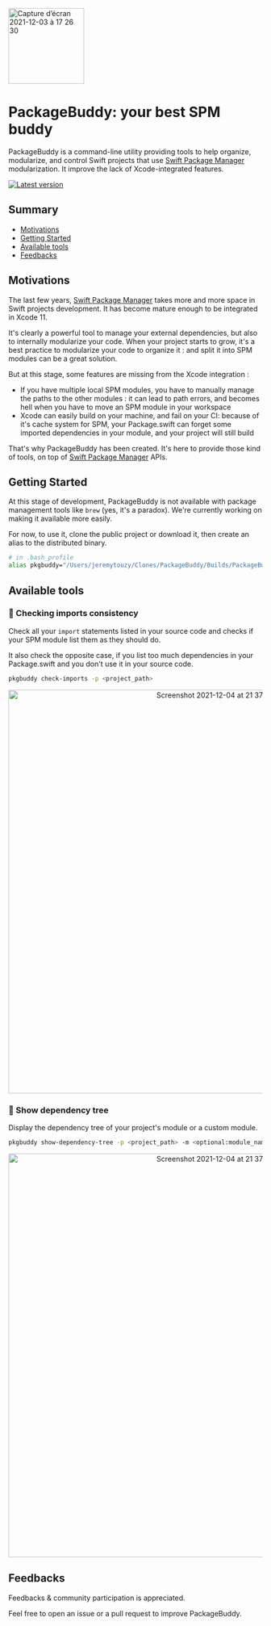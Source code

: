 <img width="150"
     alt="Capture d’écran 2021-12-03 à 17 26 30"
     src="https://user-images.githubusercontent.com/5709133/144723803-97d8bfc1-7a5f-47ab-9085-5862e3be437b.png">

# PackageBuddy: your best SPM buddy

PackageBuddy is a command-line utility providing tools to help organize, modularize, and control Swift projects that use [Swift Package Manager](https://www.swift.org/package-manager/) modularization. It improve the lack of Xcode-integrated features.

[![Latest version](https://img.shields.io/badge/Latest%20version-0.1.0-blue)](https://github.com/jtouzy/PackageBuddy)

## Summary

- [Motivations](#motivations)
- [Getting Started](#getting-started)
- [Available tools](#available-tools)
- [Feedbacks](#feedbacks)

## Motivations

The last few years, [Swift Package Manager](https://www.swift.org/package-manager/) takes more and more space in Swift projects development. It has become mature  enough to be integrated in Xcode 11.

It's clearly a powerful tool to manage your external dependencies, but also to internally modularize your code. When your project starts to grow, it's a best practice to modularize your code to organize it : and split it into SPM modules can be a great solution.

But at this stage, some features are
 missing from the Xcode integration :
* If you have multiple local SPM modules, you have to manually manage the paths to the other modules : it can lead to path errors, and becomes hell when you have to move an SPM module in your workspace
* Xcode can easily build on your machine, and fail on your CI: because of it's cache system for SPM, your Package.swift can forget some imported dependencies in your module, and your project will still build

That's why PackageBuddy has been created. It's here to provide those kind of tools, on top of [Swift Package Manager](https://www.swift.org/package-manager/) APIs.

## Getting Started

At this stage of development, PackageBuddy is not available with package management tools like `brew` (yes, it's a paradox). We're currently working on making it available more easily.

For now, to use it, clone the public project or download it, then create an alias to the distributed binary.
```bash
# in .bash_profile
alias pkgbuddy="/Users/jeremytouzy/Clones/PackageBuddy/Builds/PackageBuddy"
```

## Available tools

### 🔧 Checking imports consistency

Check all your `import` statements listed in your source code and checks if your SPM module list them as they should do.

It also check the opposite case, if you list too much dependencies in your Package.swift and you don't use it in your source code.

```bash
pkgbuddy check-imports -p <project_path>
```

<p align="center">
  <img width="800"
       alt="Screenshot 2021-12-04 at 21 37 17"
       src="https://user-images.githubusercontent.com/5709133/144723905-65865976-2de8-4752-b0cf-f8b74953ca0c.png">
</p>

### 🔧 Show dependency tree

Display the dependency tree of your project's module or a custom module.
```bash
pkgbuddy show-dependency-tree -p <project_path> -m <optional:module_name>
```

<p align="center">
  <img width="800"
       alt="Screenshot 2021-12-04 at 21 37 17"
       src="https://user-images.githubusercontent.com/5709133/144723905-65865976-2de8-4752-b0cf-f8b74953ca0c.png">
</p>

## Feedbacks

Feedbacks & community participation is appreciated.

Feel free to open an issue or a pull request to improve PackageBuddy.
